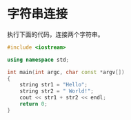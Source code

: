# 字符串连接

执行下面的代码，连接两个字符串。

```cpp
#include <iostream>

using namespace std;

int main(int argc, char const *argv[])
{
    string str1 = "Hello";
    string str2 = " World!";
    cout << str1 + str2 << endl;
    return 0;
}
```


